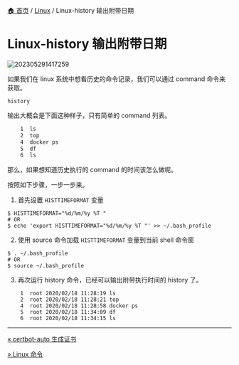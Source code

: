 [🏠 首页](../_index.md) / [Linux](_index.md) / Linux-history 输出附带日期

# Linux-history 输出附带日期

![202305291417259](https://fs.poneding.com/images/202305291417259.jpg)

如果我们在 linux 系统中想看历史的命令记录，我们可以通过 command 命令来获取。

```shell
history
```

输出大概会是下面这种样子，只有简单的 command 列表。

```tex
    1  ls
    2  top
    4  docker ps
    5  df
    6  ls 
```

那么，如果想知道历史执行的 command 的时间该怎么做呢。

按照如下步骤，一步一步来。

1. 首先设置 `HISTTIMEFORMAT` 变量

```shell
$ HISTTIMEFORMAT="%d/%m/%y %T "
# OR
$ echo 'export HISTTIMEFORMAT="%d/%m/%y %T "' >> ~/.bash_profile
```

2. 使用 source 命令加载 `HISTTIMEFORMAT` 变量到当前 shell 命令窗

```shell
$ . ~/.bash_profile
# OR
$ source ~/.bash_profile
```

3. 再次运行 history 命令，已经可以输出附带执行时间的 history 了。

```shell
    1  root 2020/02/18 11:28:19 ls
    2  root 2020/02/18 11:28:21 top
    4  root 2020/02/18 11:28:58 docker ps
    5  root 2020/02/18 11:34:09 df
    6  root 2020/02/18 11:34:15 ls
```

---
[« certbot-auto 生成证书](certbot-auto-gen-cert.md)

[» Linux 命令](linux-commands.md)
